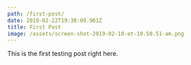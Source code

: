 ```yaml
---
path: /first-post/
date: 2019-02-22T19:38:09.961Z
title: First Post
image: /assets/screen-shot-2019-02-18-at-10.50.51-am.png
---
```

This is the first testing post right here.
